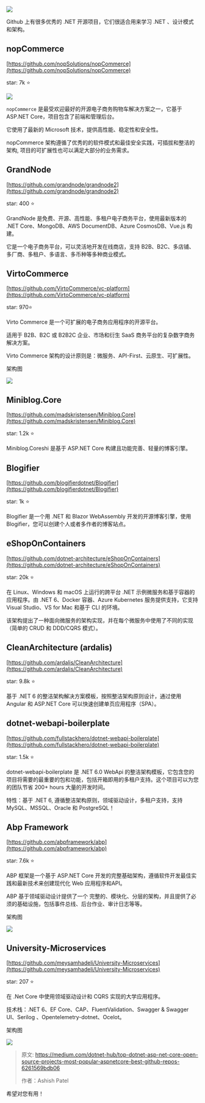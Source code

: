 ![](https://img1.dotnet9.com/2022/03/cover_30.png)

Github 上有很多优秀的 .NET 开源项目，它们很适合用来学习 .NET 、设计模式和架构。

## nopCommerce 

[https://github.com/nopSolutions/nopCommerce](https://github.com/nopSolutions/nopCommerce)

star: 7k ⭐

![](https://img1.dotnet9.com/2022/03/3001.png)

`nopCommerce` 是最受欢迎最好的开源电子商务购物车解决方案之一，它基于 ASP.NET Core，项目包含了前端和管理后台。

它使用了最新的 Microsoft 技术，提供高性能、稳定性和安全性。

nopCommerce 架构遵循了优秀的的软件模式和最佳安全实践，可插拔和整洁的架构, 项目的可扩展性也可以满足大部分的业务需求。

## GrandNode   

[https://github.com/grandnode/grandnode2](https://github.com/grandnode/grandnode2)

star: 400 ⭐

GrandNode 是免费、开源、高性能、多租户电子商务平台，使用最新版本的 .NET Core、MongoDB、AWS DocumentDB、Azure CosmosDB、Vue.js 构建。

它是一个电子商务平台，可以灵活地开发在线商店，支持 B2B、B2C、多店铺、多厂商、多租户、多语言、多币种等多种商业模式。

## VirtoCommerce   

[https://github.com/VirtoCommerce/vc-platform](https://github.com/VirtoCommerce/vc-platform)

star: 970⭐

Virto Commerce 是一个可扩展的电子商务应用程序的开源平台。

适用于 B2B、B2C 或 B2B2C 企业、市场和衍生 SaaS 商务平台的复杂数字商务解决方案。

Virto Commerce 架构的设计原则是：微服务、API-First、云原生、可扩展性。

架构图

![](https://img1.dotnet9.com/2022/03/3002.png)

## Miniblog.Core 

[https://github.com/madskristensen/Miniblog.Core](https://github.com/madskristensen/Miniblog.Core)


star: 1.2k ⭐


Miniblog.Coreshi 是基于 ASP.NET Core 构建且功能完善、轻量的博客引擎。

## Blogifier 

[https://github.com/blogifierdotnet/Blogifier](https://github.com/blogifierdotnet/Blogifier)

star: 1k ⭐

Blogifier 是一个用 .NET 和 Blazor WebAssembly 开发的开源博客引擎，使用 Blogifier，您可以创建个人或者多作者的博客站点。

## eShopOnContainers

[https://github.com/dotnet-architecture/eShopOnContainers](https://github.com/dotnet-architecture/eShopOnContainers)

star: 20k ⭐

在 Linux、Windows 和 macOS 上运行的跨平台 .NET 示例微服务和基于容器的应用程序。由 .NET 6、Docker 容器、Azure Kubernetes 服务提供支持，它支持 Visual Studio、VS for Mac 和基于 CLI 的环境。

该架构提出了一种面向微服务的架构实现，并在每个微服务中使用了不同的实现（简单的 CRUD 和 DDD/CQRS 模式）。

## CleanArchitecture (ardalis)  

[https://github.com/ardalis/CleanArchitecture](https://github.com/ardalis/CleanArchitecture)

star: 9.8k ⭐

基于 .NET 6 的整洁架构解决方案模板，按照整洁架构原则设计，通过使用 Angular 和 ASP.NET Core 可以快速创建单页应用程序（SPA）。  

## dotnet-webapi-boilerplate 

[https://github.com/fullstackhero/dotnet-webapi-boilerplate](https://github.com/fullstackhero/dotnet-webapi-boilerplate)

star: 1.5k ⭐

dotnet-webapi-boilerplate 是 .NET 6.0 WebApi 的整洁架构模板，它包含您的项目将需要的最重要的包和功能，包括开箱即用的多租户支持。这个项目可以为您的团队节省 200+ hours 大量的开发时间。

特性：基于 .NET 6, 遵循整洁架构原则，领域驱动设计，多租户支持，支持 MySQL、MSSQL、Oracle 和 PostgreSQL！

##  Abp Framework

[https://github.com/abpframework/abp](https://github.com/abpframework/abp)

star: 7.6k ⭐

ABP 框架是一个基于 ASP.NET Core 开发的完整基础架构，遵循软件开发最佳实践和最新技术来创建现代化 Web 应用程序和API。

ABP 基于领域驱动设计提供了一个 完整的、模块化、分层的架构，并且提供了必须的基础设施，包括事件总线、后台作业、审计日志等等。

架构图

![](https://img1.dotnet9.com/2022/03/3003.png)

## University-Microservices

[https://github.com/meysamhadeli/University-Microservices](https://github.com/meysamhadeli/University-Microservices)

star: 207 ⭐

在 .Net Core 中使用领域驱动设计和 CQRS 实现的大学应用程序。

技术栈：.NET 6、EF Core、CAP、FluentValidation、Swagger & Swagger UI、Serilog 、Opentelemetry-dotnet、Ocelot。

架构图

![](https://img1.dotnet9.com/2022/03/3004.png)


>原文: https://medium.com/dotnet-hub/top-dotnet-asp-net-core-open-source-projects-most-popular-aspnetcore-best-github-repos-6261569bdb06
>
>作者：Ashish Patel

希望对您有用！